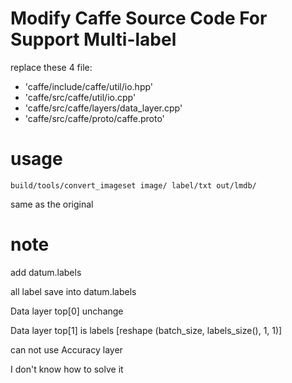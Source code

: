 # Modify Caffe Source Code For Support Multi-label

replace these 4 file:
- 'caffe/include/caffe/util/io.hpp'
- 'caffe/src/caffe/util/io.cpp'
- 'caffe/src/caffe/layers/data_layer.cpp'
- 'caffe/src/caffe/proto/caffe.proto'

# usage

`build/tools/convert_imageset image/ label/txt out/lmdb/`

same as the original

# note

add datum.labels

all label save into datum.labels

Data layer top[0] unchange

Data layer top[1] is labels [reshape (batch_size, labels_size(), 1, 1)]

can not use Accuracy layer

I don't know how to solve it
